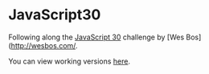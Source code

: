 # JavaScript30
Following along the [JavaScript 30](https://javascript30.com/) challenge by [Wes Bos](http://wesbos.com/.

You can view working versions [here](https://vanillaslice.github.io/JavaScript30/).
